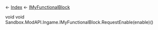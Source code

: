 ← [Index](Api-Index) ← [IMyFunctionalBlock](Sandbox.ModAPI.Ingame.IMyFunctionalBlock)

void void Sandbox.ModAPI.Ingame.IMyFunctionalBlock.RequestEnable(enable)()